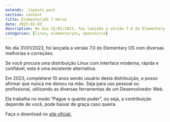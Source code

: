 ```yaml
---
extends: _layouts.post
section: content
title: ElementaryOS 7 Horus
date: 2023-02-03
description: No dia 31/01/2023, foi lançada a versão 7.0 do Elementary OS com diversas melhorias e correções.
categories: [linux, elementaryos, opensource]
---
```


No dia 31/01/2023, foi lançada a versão 7.0 do Elementary OS com diversas melhorias e correções.

Se você procura uma distribuição Linux com interface moderna, rápida e confiável, esta é uma excelente alternativa.

Em 2023, completarei 10 anos sendo usuário desta distribuição, e posso afirmar que nunca me deixou na mão. Seja para uso pessoal ou profissional, utilizando as diversas ferramentas de um Desenvolvedor Web.

Ela trabalha no modo “Pague o quanto puder”, ou seja, a contribuição depende de você, pode baixar de graça caso queira.

Faça o download no [site oficial.](https://elementary.io/pt_BR/)